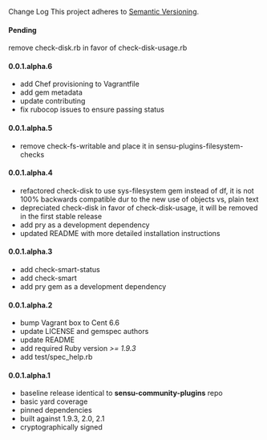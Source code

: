 Change Log
This project adheres to [Semantic Versioning](http://semver.org/).

#### Pending

remove check-disk.rb in favor of check-disk-usage.rb

#### 0.0.1.alpha.6

* add Chef provisioning to Vagrantfile
* add gem metadata
* update contributing
* fix rubocop issues to ensure passing status

#### 0.0.1.alpha.5

* remove check-fs-writable and place it in sensu-plugins-filesystem-checks

#### 0.0.1.alpha.4

* refactored check-disk to use sys-filesystem gem instead of df, it is not 100% backwards compatible dur to the new use of objects vs, plain text
* depreciated check-disk in favor of check-disk-usage, it will be removed in the first stable release
* add pry as a development dependency
* updated README with more detailed installation instructions

#### 0.0.1.alpha.3

* add check-smart-status
* add check-smart
* add pry gem as a development dependency

#### 0.0.1.alpha.2

* bump Vagrant box to Cent 6.6
* update LICENSE and gemspec authors
* update README
* add required Ruby version *>= 1.9.3*
* add test/spec_help.rb

#### 0.0.1.alpha.1

* baseline release identical to **sensu-community-plugins** repo
* basic yard coverage
* pinned dependencies
* built against 1.9.3, 2.0, 2.1
* cryptographically signed
